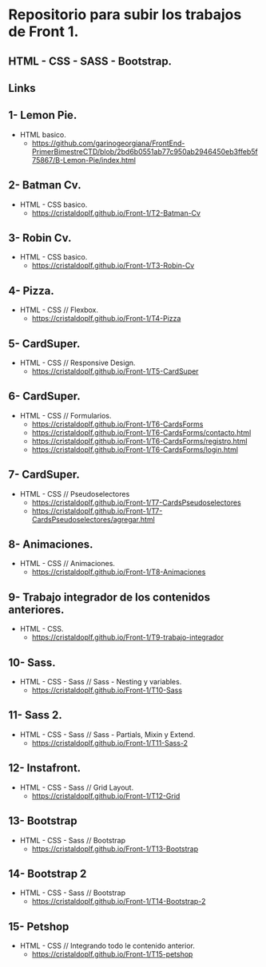 # Repositorio para subir los trabajos de Front 1.

## HTML - CSS - SASS - Bootstrap.


## Links

## 1- Lemon Pie.
- HTML basico.
    - https://github.com/garinogeorgiana/FrontEnd-PrimerBimestreCTD/blob/2bd6b0551ab77c950ab2946450eb3ffeb5f75867/B-Lemon-Pie/index.html

## 2- Batman Cv.
-  HTML - CSS basico.
    - https://cristaldoplf.github.io/Front-1/T2-Batman-Cv


## 3- Robin Cv. 
- HTML - CSS basico.
    - https://cristaldoplf.github.io/Front-1/T3-Robin-Cv


## 4- Pizza. 
- HTML - CSS // Flexbox.
    - https://cristaldoplf.github.io/Front-1/T4-Pizza


## 5- CardSuper.
- HTML - CSS // Responsive Design.
    - https://cristaldoplf.github.io/Front-1/T5-CardSuper


## 6- CardSuper.
- HTML - CSS // Formularios.
    - https://cristaldoplf.github.io/Front-1/T6-CardsForms
    - https://cristaldoplf.github.io/Front-1/T6-CardsForms/contacto.html
    - https://cristaldoplf.github.io/Front-1/T6-CardsForms/registro.html
    - https://cristaldoplf.github.io/Front-1/T6-CardsForms/login.html


## 7- CardSuper.
- HTML - CSS // Pseudoselectores
    - https://cristaldoplf.github.io/Front-1/T7-CardsPseudoselectores
    - https://cristaldoplf.github.io/Front-1/T7-CardsPseudoselectores/agregar.html


## 8- Animaciones.
- HTML - CSS // Animaciones.
    - https://cristaldoplf.github.io/Front-1/T8-Animaciones


## 9- Trabajo integrador de los contenidos anteriores.
- HTML - CSS.
    - https://cristaldoplf.github.io/Front-1/T9-trabajo-integrador


## 10- Sass.
- HTML - CSS - Sass // Sass - Nesting y variables.
    - https://cristaldoplf.github.io/Front-1/T10-Sass


## 11- Sass 2.
- HTML - CSS - Sass // Sass - Partials, Mixin y Extend.
    - https://cristaldoplf.github.io/Front-1/T11-Sass-2


## 12- Instafront.
- HTML - CSS - Sass // Grid Layout.
    - https://cristaldoplf.github.io/Front-1/T12-Grid


## 13- Bootstrap
- HTML - CSS - Sass // Bootstrap
    - https://cristaldoplf.github.io/Front-1/T13-Bootstrap


## 14- Bootstrap 2
- HTML - CSS - Sass // Bootstrap
    - https://cristaldoplf.github.io/Front-1/T14-Bootstrap-2


## 15- Petshop
- HTML - CSS // Integrando todo le contenido anterior.
    - https://cristaldoplf.github.io/Front-1/T15-petshop
